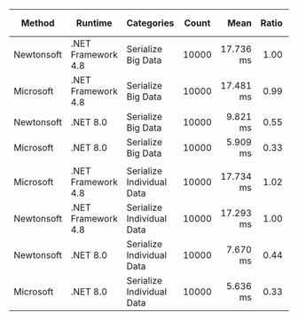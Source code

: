 | Method     | Runtime            | Categories                | Count |      Mean | Ratio | Allocated | Alloc Ratio |
| ---------- | ------------------ | ------------------------- | ----- | --------: | ----: | --------: | ----------: |
| Newtonsoft | .NET Framework 4.8 | Serialize Big Data        | 10000 | 17.736 ms |  1.00 |   8.16 MB |        1.00 |
| Microsoft  | .NET Framework 4.8 | Serialize Big Data        | 10000 | 17.481 ms |  0.99 |   5.42 MB |        0.66 |
| Newtonsoft | .NET 8.0           | Serialize Big Data        | 10000 |  9.821 ms |  0.55 |   8.07 MB |        0.99 |
| Microsoft  | .NET 8.0           | Serialize Big Data        | 10000 |  5.909 ms |  0.33 |   3.42 MB |        0.42 |
|            |                    |                           |       |           |       |           |             |
| Microsoft  | .NET Framework 4.8 | Serialize Individual Data | 10000 | 17.734 ms |  1.02 |   3.69 MB |        0.21 |
| Newtonsoft | .NET Framework 4.8 | Serialize Individual Data | 10000 | 17.293 ms |  1.00 |  17.69 MB |        1.00 |
| Newtonsoft | .NET 8.0           | Serialize Individual Data | 10000 |  7.670 ms |  0.44 |  17.14 MB |        0.97 |
| Microsoft  | .NET 8.0           | Serialize Individual Data | 10000 |  5.636 ms |  0.33 |   3.64 MB |        0.21 |
